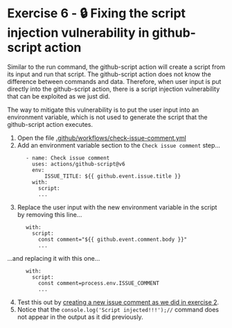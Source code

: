 # Exercise 6 - :lock: Fixing the script injection vulnerability in github-script action
Similar to the run command, the github-script action will create a script from its input and run that script. The github-script action does not know the difference between commands and data. Therefore, when user input is put directly into the github-script action, there is a script injection vulnerability that can be exploited as we just did.  

The way to mitigate this vulnerability is to put the user input into an environment variable, which is not used to generate the script that the github-script action executes.  

1. Open the file [.github/workflows/check-issue-comment.yml](.github/workflows/check-issue-comment.yml)  
2. Add an environment variable section to the `Check issue comment` step...
```
      - name: Check issue comment
        uses: actions/github-script@v6
        env:
            ISSUE_TITLE: ${{ github.event.issue.title }}
        with:
          script:
          ...
```
3. Replace the user input with the new environment variable in the script by removing this line...
```
      with:
        script:
          const comment="${{ github.event.comment.body }}"
          ...
```
...and replacing it with this one...
```
      with:
        script:
          const comment=process.env.ISSUE_COMMENT
          ...
```

4. Test this out by [creating a new issue comment as we did in exercise 2](./exercise-2.md#create-an-issue-comment-with-the-exploit-payload).  
6. Notice that the `console.log('Script injected!!!');//` command does not appear in the output as it did previously.  